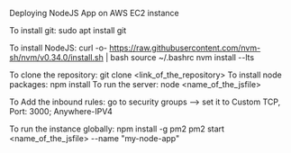 Deploying NodeJS App on AWS EC2 instance

To install git: sudo apt install git

To install NodeJS: 
curl -o- https://raw.githubusercontent.com/nvm-sh/nvm/v0.34.0/install.sh | bash
source ~/.bashrc
nvm install --lts

To clone the repository: git clone <link_of_the_repository>
To install node packages: npm install
To run the server: node <name_of_the_jsfile>

To Add the inbound rules: go to security groups --> set it to Custom TCP, Port: 3000; Anywhere-IPV4

To run the instance globally: 
npm install -g pm2
pm2 start <name_of_the_jsfile> --name "my-node-app"
